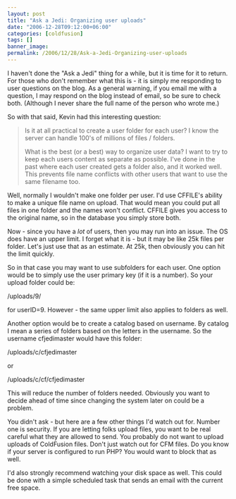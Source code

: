 ```yaml
---
layout: post
title: "Ask a Jedi: Organizing user uploads"
date: "2006-12-28T09:12:00+06:00"
categories: [coldfusion]
tags: []
banner_image: 
permalink: /2006/12/28/Ask-a-Jedi-Organizing-user-uploads
---
```


I haven't done the "Ask a Jedi" thing for a while, but it is time for it to return. For those who don't remember what this is - it is simply me responding to user questions on the blog. As a general warning, if you email me with a question, I may respond on the blog instead of email, so be sure to check both. (Although I never share the full name of the person who wrote me.)

So with that said, Kevin had this interesting question:

<blockquote>
Is it at all practical to create a user folder for each user? I know the server can handle 100's of millions of files / folders. 

What is the best (or a best) way to organize user data? I want to try to keep each users content as separate as
possible. I've done in the past where each user created gets a folder also, and it worked well. This prevents file name conflicts with other users that want to use the same filename too.
</blockquote>
<!--more-->
Well, normally I wouldn't make one folder per user. I'd use CFFILE's ability to make a unique file name on upload. That would mean you could put all files in one folder and the names won't conflict. CFFILE gives you access to the original name, so in the database you simply store both.

Now - since you have a <i>lot</i> of users, then you may run into an issue. The OS does have an upper limit. I forget what it is - but it may be like 25k files per folder. Let's just use that as an estimate. At 25k, then obviously you can hit the limit quickly.

So in that case you may want to use subfolders for each user. One option would be to simply use the user primary key (if it is a number). So your upload folder could be:

/uploads/9/

for userID=9. However - the same upper limit also applies to folders as well. 

Another option would be to create a catalog based on username. By catalog I mean a series of folders based on the letters in the username. So the username cfjedimaster would have this folder:

/uploads/c/cfjedimaster

or

/uploads/c/cf/cfjedimaster

This will reduce the number of folders needed. Obviously you want to decide ahead of time since changing the system later on could be a problem.

You didn't ask - but here are a few other things I'd watch out for. Number one is security. If you are letting folks upload files, you want to be real careful what they are allowed to send. You probably do not want to upload uploads of ColdFusion files. Don't just watch out for CFM files. Do you know if your server is configured to run PHP? You would want to block that as well.

I'd also strongly recommend watching your disk space as well. This could be done with a simple scheduled task that sends an email with the current free space.